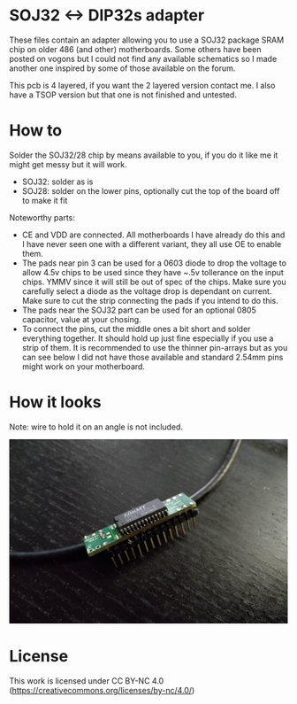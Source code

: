 # SOJ32 <-> DIP32s adapter

These files contain an adapter allowing you to use a SOJ32 package SRAM chip on older 486 (and other) motherboards. Some others have been posted on vogons but I could not find any available schematics so I made another one inspired by some of those available on the forum.

This pcb is 4 layered, if you want the 2 layered version contact me. I also have a TSOP version but that one is not finished and untested.

# How to

Solder the SOJ32/28 chip by means available to you, if you do it like me it might get messy but it will work. 

* SOJ32: solder as is
* SOJ28: solder on the lower pins, optionally cut the top of the board off to make it fit

Noteworthy parts:

* CE and VDD are connected. All motherboards I have already do this and I have never seen one with a different variant, they all use OE to enable them. 
* The pads near pin 3 can be used for a 0603 diode to drop the voltage to allow 4.5v chips to be used since they have ~.5v tollerance on the input chips. YMMV since it will still be out of spec of the chips. Make sure you carefully select a diode as the voltage drop is dependant on current. Make sure to cut the strip connecting the pads if you intend to do this.
* The pads near the SOJ32 part can be used for an optional 0805 capacitor, value at your chosing.
* To connect the pins, cut the middle ones a bit short and solder everything together. It should hold up just fine especially if you use a strip of them. It is recommended to use the thinner pin-arrays but as you can see below I did not have those available and standard 2.54mm pins might work on your motherboard.

# How it looks

Note: wire to hold it on an angle is not included.

![image](image.jpg)

# License

This work is licensed under CC BY-NC 4.0 (https://creativecommons.org/licenses/by-nc/4.0/)
